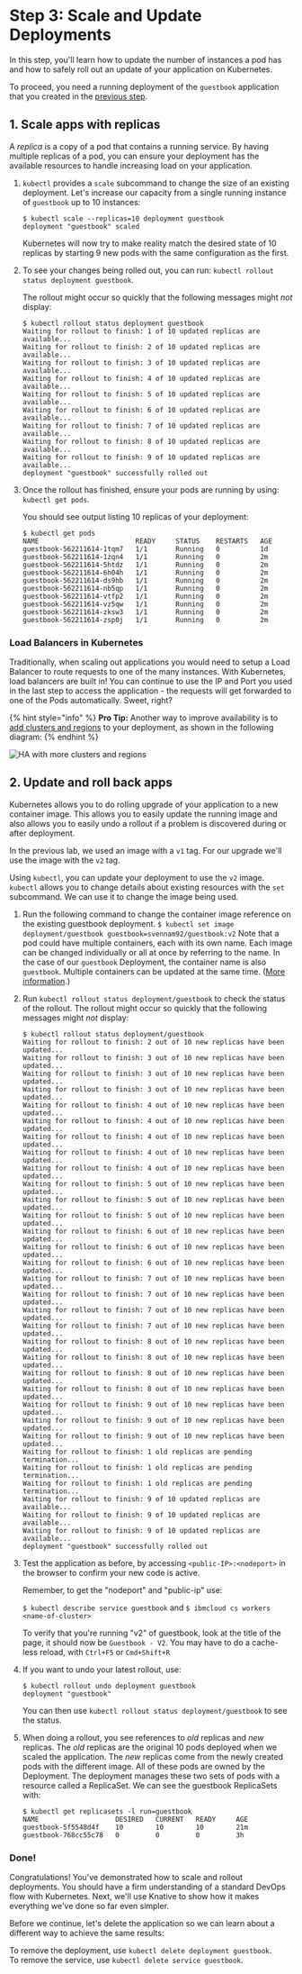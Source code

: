# Step 3: Scale and Update Deployments

In this step, you'll learn how to update the number of instances a pod has and how to safely roll out an update of your application on Kubernetes.

To proceed, you need a running deployment of the `guestbook` application that you created in the [previous step](lab1.md).

## 1. Scale apps with replicas

A _replica_ is a copy of a pod that contains a running service. By having multiple replicas of a pod, you can ensure your deployment has the available resources to handle increasing load on your application.

1. `kubectl` provides a `scale` subcommand to change the size of an existing deployment. Let's increase our capacity from a single running instance of `guestbook` up to 10 instances:

   ```text
   $ kubectl scale --replicas=10 deployment guestbook
   deployment "guestbook" scaled
   ```

   Kubernetes will now try to make reality match the desired state of 10 replicas by starting 9 new pods with the same configuration as the first.

2. To see your changes being rolled out, you can run: `kubectl rollout status deployment guestbook`.

   The rollout might occur so quickly that the following messages might _not_ display:

   ```text
   $ kubectl rollout status deployment guestbook
   Waiting for rollout to finish: 1 of 10 updated replicas are available...
   Waiting for rollout to finish: 2 of 10 updated replicas are available...
   Waiting for rollout to finish: 3 of 10 updated replicas are available...
   Waiting for rollout to finish: 4 of 10 updated replicas are available...
   Waiting for rollout to finish: 5 of 10 updated replicas are available...
   Waiting for rollout to finish: 6 of 10 updated replicas are available...
   Waiting for rollout to finish: 7 of 10 updated replicas are available...
   Waiting for rollout to finish: 8 of 10 updated replicas are available...
   Waiting for rollout to finish: 9 of 10 updated replicas are available...
   deployment "guestbook" successfully rolled out
   ```

3. Once the rollout has finished, ensure your pods are running by using: `kubectl get pods`.

   You should see output listing 10 replicas of your deployment:

   ```text
   $ kubectl get pods
   NAME                        READY     STATUS    RESTARTS   AGE
   guestbook-562211614-1tqm7   1/1       Running   0          1d
   guestbook-562211614-1zqn4   1/1       Running   0          2m
   guestbook-562211614-5htdz   1/1       Running   0          2m
   guestbook-562211614-6h04h   1/1       Running   0          2m
   guestbook-562211614-ds9hb   1/1       Running   0          2m
   guestbook-562211614-nb5qp   1/1       Running   0          2m
   guestbook-562211614-vtfp2   1/1       Running   0          2m
   guestbook-562211614-vz5qw   1/1       Running   0          2m
   guestbook-562211614-zksw3   1/1       Running   0          2m
   guestbook-562211614-zsp0j   1/1       Running   0          2m
   ```

### Load Balancers in Kubernetes

Traditionally, when scaling out applications you would need to setup a Load Balancer to route requests to one of the many instances. With Kubernetes, load balancers are built in! You can continue to use the IP and Port you used in the last step to access the application - the requests will get forwarded to one of the Pods automatically. Sweet, right?

{% hint style="info" %}
**Pro Tip:** Another way to improve availability is to [add clusters and regions](https://console.bluemix.net/docs/containers/cs_planning.html#cs_planning_cluster_config) to your deployment, as shown in the following diagram:
{% endhint %}

![HA with more clusters and regions](.gitbook/assets/cluster_ha_roadmap.png)

## 2. Update and roll back apps

Kubernetes allows you to do rolling upgrade of your application to a new container image. This allows you to easily update the running image and also allows you to easily undo a rollout if a problem is discovered during or after deployment.

In the previous lab, we used an image with a `v1` tag. For our upgrade we'll use the image with the `v2` tag.

Using `kubectl`, you can update your deployment to use the `v2` image. `kubectl` allows you to change details about existing resources with the `set` subcommand. We can use it to change the image being used.

1. Run the following command to change the container image reference on the existing guestbook deployment. `$ kubectl set image deployment/guestbook guestbook=svennam92/guestbook:v2`  Note that a pod could have multiple containers, each with its own name. Each image can be changed individually or all at once by referring to the name. In the case of our `guestbook` Deployment, the container name is also `guestbook`. Multiple containers can be updated at the same time. \([More information](https://kubernetes.io/docs/user-guide/kubectl/kubectl_set_image/).\)
2. Run `kubectl rollout status deployment/guestbook` to check the status of the rollout. The rollout might occur so quickly that the following messages might _not_ display:

   ```text
   $ kubectl rollout status deployment/guestbook
   Waiting for rollout to finish: 2 out of 10 new replicas have been updated...
   Waiting for rollout to finish: 3 out of 10 new replicas have been updated...
   Waiting for rollout to finish: 3 out of 10 new replicas have been updated...
   Waiting for rollout to finish: 3 out of 10 new replicas have been updated...
   Waiting for rollout to finish: 4 out of 10 new replicas have been updated...
   Waiting for rollout to finish: 4 out of 10 new replicas have been updated...
   Waiting for rollout to finish: 4 out of 10 new replicas have been updated...
   Waiting for rollout to finish: 4 out of 10 new replicas have been updated...
   Waiting for rollout to finish: 4 out of 10 new replicas have been updated...
   Waiting for rollout to finish: 5 out of 10 new replicas have been updated...
   Waiting for rollout to finish: 5 out of 10 new replicas have been updated...
   Waiting for rollout to finish: 5 out of 10 new replicas have been updated...
   Waiting for rollout to finish: 6 out of 10 new replicas have been updated...
   Waiting for rollout to finish: 6 out of 10 new replicas have been updated...
   Waiting for rollout to finish: 6 out of 10 new replicas have been updated...
   Waiting for rollout to finish: 7 out of 10 new replicas have been updated...
   Waiting for rollout to finish: 7 out of 10 new replicas have been updated...
   Waiting for rollout to finish: 7 out of 10 new replicas have been updated...
   Waiting for rollout to finish: 7 out of 10 new replicas have been updated...
   Waiting for rollout to finish: 8 out of 10 new replicas have been updated...
   Waiting for rollout to finish: 8 out of 10 new replicas have been updated...
   Waiting for rollout to finish: 8 out of 10 new replicas have been updated...
   Waiting for rollout to finish: 8 out of 10 new replicas have been updated...
   Waiting for rollout to finish: 9 out of 10 new replicas have been updated...
   Waiting for rollout to finish: 9 out of 10 new replicas have been updated...
   Waiting for rollout to finish: 9 out of 10 new replicas have been updated...
   Waiting for rollout to finish: 1 old replicas are pending termination...
   Waiting for rollout to finish: 1 old replicas are pending termination...
   Waiting for rollout to finish: 1 old replicas are pending termination...
   Waiting for rollout to finish: 9 of 10 updated replicas are available...
   Waiting for rollout to finish: 9 of 10 updated replicas are available...
   Waiting for rollout to finish: 9 of 10 updated replicas are available...
   deployment "guestbook" successfully rolled out
   ```

3. Test the application as before, by accessing `<public-IP>:<nodeport>` in the browser to confirm your new code is active.

   Remember, to get the "nodeport" and "public-ip" use:

   `$ kubectl describe service guestbook` and `$ ibmcloud cs workers <name-of-cluster>`

   To verify that you're running "v2" of guestbook, look at the title of the page, it should now be `Guestbook - V2`. You may have to do a cache-less reload, with `Ctrl+F5` or `Cmd+Shift+R`

4. If you want to undo your latest rollout, use:

   ```text
   $ kubectl rollout undo deployment guestbook
   deployment "guestbook"
   ```

   You can then use `kubectl rollout status deployment/guestbook` to see the status.

5. When doing a rollout, you see references to _old_ replicas and _new_ replicas. The _old_ replicas are the original 10 pods deployed when we scaled the application. The _new_ replicas come from the newly created pods with the different image. All of these pods are owned by the Deployment. The deployment manages these two sets of pods with a resource called a ReplicaSet. We can see the guestbook ReplicaSets with:

   ```text
   $ kubectl get replicasets -l run=guestbook
   NAME                   DESIRED   CURRENT   READY     AGE
   guestbook-5f5548d4f    10        10        10        21m
   guestbook-768cc55c78   0         0         0         3h
   ```

### Done! 

Congratulations! You've demonstrated how to scale and rollout deployments. You should have a firm understanding of a standard DevOps flow with Kubernetes. Next, we'll use Knative to show how it makes everything we've done so far even simpler.

Before we continue, let's delete the application so we can learn about a different way to achieve the same results:

To remove the deployment, use `kubectl delete deployment guestbook`.  
To remove the service, use `kubectl delete service guestbook`.



